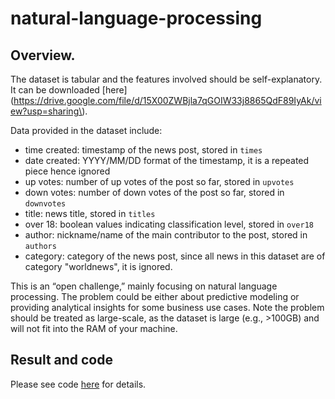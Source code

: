 # natural-language-processing

## Overview. 

The dataset is tabular and the features involved should be self-explanatory. 
It can be downloaded [here](https://drive.google.com/file/d/15X00ZWBjla7qGOIW33j8865QdF89IyAk/view?usp=sharing\).

Data provided in the dataset include:
* time created: timestamp of the news post, stored in `times`
* date created: YYYY/MM/DD format of the timestamp, it is a repeated piece hence ignored
* up votes: number of up votes of the post so far, stored in `upvotes`
* down votes: number of down votes of the post so far, stored in `downvotes`
* title: news title, stored in `titles`
* over 18: boolean values indicating classification level, stored in  `over18`
* author: nickname/name of the main contributor to the post, stored in `authors`
* category: category of the news post, since all news in this dataset are of category "worldnews", it is ignored.

This is an “open challenge,” mainly focusing on natural language processing. The problem could be either about predictive modeling or providing analytical insights for some business use cases. Note the problem should be treated as large-scale, as the dataset is large (e.g., >100GB) and will not fit into the RAM of your machine. 
## Result and code

Please see code [here](https://github.com/mingge612/natural-language-processing/blob/main/Eluvio_DS_Challenge.ipynb) for details.
